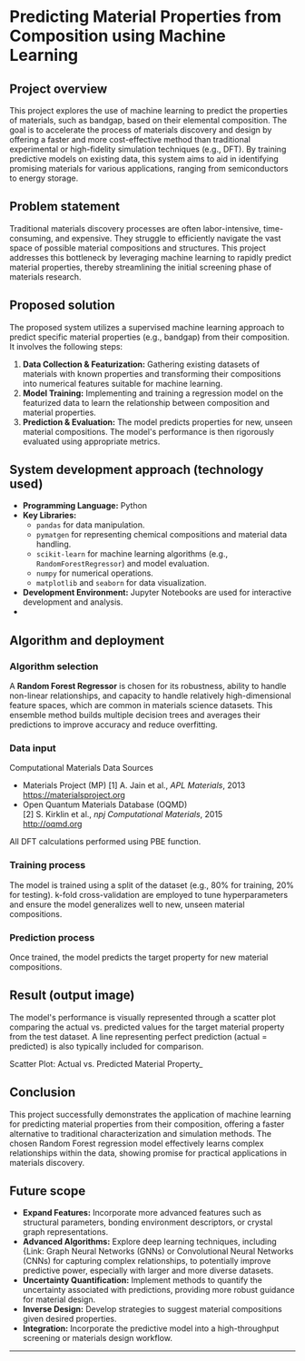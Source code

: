 # Predicting Material Properties from Composition using Machine Learning

## Project overview

This project explores the use of machine learning to predict the properties of materials, such as bandgap, based on their elemental composition. The goal is to accelerate the process of materials discovery and design by offering a faster and more cost-effective method than traditional experimental or high-fidelity simulation techniques (e.g., DFT). By training predictive models on existing data, this system aims to aid in identifying promising materials for various applications, ranging from semiconductors to energy storage.

## Problem statement

Traditional materials discovery processes are often labor-intensive, time-consuming, and expensive. They struggle to efficiently navigate the vast space of possible material compositions and structures. This project addresses this bottleneck by leveraging machine learning to rapidly predict material properties, thereby streamlining the initial screening phase of materials research.

## Proposed solution

The proposed system utilizes a supervised machine learning approach to predict specific material properties (e.g., bandgap) from their composition. It involves the following steps:

1.  **Data Collection & Featurization:** Gathering existing datasets of materials with known properties and transforming their compositions into numerical features suitable for machine learning.
2.  **Model Training:** Implementing and training a regression model on the featurized data to learn the relationship between composition and material properties.
3.  **Prediction & Evaluation:**  The model predicts properties for new, unseen material compositions. The model's performance is then rigorously evaluated using appropriate metrics.

## System development approach (technology used)

*   **Programming Language:** Python
*   **Key Libraries:**
    *   `pandas` for data manipulation.
    *   `pymatgen` for representing chemical compositions and material data handling.
    *   `scikit-learn` for machine learning algorithms (e.g., `RandomForestRegressor`) and model evaluation.
    *   `numpy` for numerical operations.
    *   `matplotlib` and `seaborn` for data visualization.
*   **Development Environment:** Jupyter Notebooks are used for interactive development and analysis.
*   
## Algorithm and deployment

### Algorithm selection

A **Random Forest Regressor** is chosen for its robustness, ability to handle non-linear relationships, and capacity to handle relatively high-dimensional feature spaces, which are common in materials science datasets. This ensemble method builds multiple decision trees and averages their predictions to improve accuracy and reduce overfitting. 

### Data input

Computational Materials Data Sources
- Materials Project (MP)
  [1] A. Jain et al., *APL Materials*, 2013  
  https://materialsproject.org  
- Open Quantum Materials Database (OQMD)  
  [2] S. Kirklin et al., *npj Computational Materials*, 2015  
  http://oqmd.org  


All DFT calculations performed using PBE function.


### Training process

The model is trained using a split of the dataset (e.g., 80% for training, 20% for testing). k-fold cross-validation are employed to tune hyperparameters and ensure the model generalizes well to new, unseen material compositions.

### Prediction process

Once trained, the model predicts the target property for new material compositions. 


## Result (output image)

The model's performance is visually represented through a scatter plot comparing the actual vs. predicted values for the target material property from the test dataset. A line representing perfect prediction (actual = predicted) is also typically included for comparison.


 Scatter Plot: Actual vs. Predicted Material Property_

## Conclusion

This project successfully demonstrates the application of machine learning for predicting material properties from their composition, offering a faster alternative to traditional characterization and simulation methods. The chosen Random Forest regression model effectively learns complex relationships within the data, showing promise for practical applications in materials discovery.

## Future scope

*   **Expand Features:** Incorporate more advanced features such as structural parameters, bonding environment descriptors, or crystal graph representations.
*   **Advanced Algorithms:** Explore deep learning techniques, including {Link: Graph Neural Networks (GNNs) or Convolutional Neural Networks (CNNs) for capturing complex relationships, to potentially improve predictive power, especially with larger and more diverse datasets.
*   **Uncertainty Quantification:** Implement methods to quantify the uncertainty associated with predictions, providing more robust guidance for material design.
*   **Inverse Design:** Develop strategies to suggest material compositions given desired properties.
*   **Integration:** Incorporate the predictive model into a high-throughput screening or materials design workflow.



---

